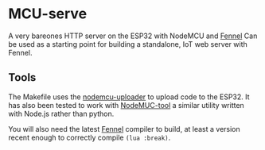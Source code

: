 # MCU-serve

A very bareones HTTP server on the ESP32 with NodeMCU and [Fennel](https://fennel-lang.org)
Can be used as a starting point for building a standalone, IoT
web server with Fennel.

## Tools

The Makefile uses the [nodemcu-uploader](https://github.com/kmpm/nodemcu-uploader) to upload code
to the ESP32. It has also been tested to work with [NodeMUC-tool](https://www.npmjs.com/package/nodemcu-tool)
a similar utility written with Node.js rather than python.

You will also need the latest [Fennel](https://fennel-lang.org) compiler to build, at least a version recent enough to correctly
compile `(lua :break)`.
